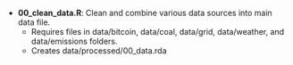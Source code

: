 - __00_clean_data.R__: Clean and combine various data sources into main data file.
  - Requires files in data/bitcoin, data/coal, data/grid, data/weather, and data/emissions folders.
  - Creates data/processed/00_data.rda

